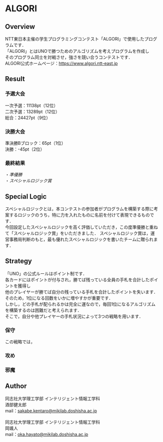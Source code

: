 # ALGORI
## Overview
NTT東日本主催の学生プログラミングコンテスト「ALGORI」で使用したプログラムです．<br>
「ALGORI」とはUNOで勝つためのアルゴリズムを考えプログラムを作成し<br>
そのプログラム同士を対戦させ，強さを競い合うコンテストです．<br>
ALGORI公式ホームページ：https://www.algori.ntt-east.jp
## Result
### 予選大会
一次予選：11138pt（12位）<br>
二次予選：13289pt（12位）<br>
総合：24427pt（9位）
### 決勝大会
準決勝Bブロック：65pt（1位）<br>
決勝：-45pt（2位）<br>
### 最終結果
・*準優勝*<br>
・*スペシャルロジック賞*
## Special Logic
スペシャルロジックとは，本コンテストの参加者がプログラムを構築する際に考案するロジックのうち，特に力を入れたものに名前を付けて表現できるものです．<br>
今回設定したスペシャルロジックを高く評価していただき，この度準優勝と重ねて「スペシャルロジック賞」をいただきました．
スペシャルロジック賞は，運営事務局判断のもと，最も優れたスペシャルロジックを書いたチームに贈られます．
## Strategy
「UNO」の公式ルールはポイント制です．<br>
各カードにはポイントが付与され，勝てば残っている全員の手札を合計したポイントを獲得し<br>
他のプレイヤーが勝てば自分の残っている手札を合計したポイントを失います．<br>
そのため，1位になる回数をいかに増やすかが重要です．<br>
しかし，どの手札が配られるかは完全に運なので，毎回1位になるアルゴリズムを構築するのは困難だと考えられます．<br>
そこで，自分や他プレイヤーの手札状況によって3つの戦略を用います．
### 保守
この戦略では，
### 攻め
### 邪魔
## Author
同志社大学理工学部
インテリジェント情報工学科<br>
酒部健太郎 <Kentaro Sakabe><br>
mail：sakabe.kentaro@mikilab.doshisha.ac.jp<br><br>
同志社大学理工学部
インテリジェント情報工学科<br>
岡颯人 <Hayato Oka><br>
mail：oka.hayato@mikilab.doshisha.ac.jp


